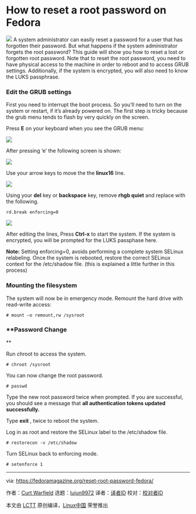 How to reset a root password on Fedora
======

![](https://fedoramagazine.org/wp-content/uploads/2018/04/resetrootpassword-816x345.jpg)
A system administrator can easily reset a password for a user that has forgotten their password. But what happens if the system administrator forgets the root password? This guide will show you how to reset a lost or forgotten root password. Note that to reset the root password, you need to have physical access to the machine in order to reboot and to access GRUB settings. Additionally, if the system is encrypted, you will also need to know the LUKS passphrase.

### Edit the GRUB settings

First you need to interrupt the boot process. So you’ll need to turn on the system or restart, if it’s already powered on. The first step is tricky because the grub menu tends to flash by very quickly on the screen.

Press **E** on your keyboard when you see the GRUB menu:

![][1]

After pressing ‘e’ the following screen is shown:

![][2]

Use your arrow keys to move the the **linux16** line.

![][3]

Using your **del** key or **backspace** key, remove **rhgb quiet** and replace with the following.
```
rd.break enforcing=0

```

![][4]

After editing the lines, Press **Ctrl-x** to start the system. If the system is encrypted, you will be prompted for the LUKS passphase here.

**Note:** Setting enforcing=0, avoids performing a complete system SELinux relabeling. Once the system is rebooted, restore the correct SELinux context for the /etc/shadow file. (this is explained a little further in this process)

### Mounting the filesystem

The system will now be in emergency mode. Remount the hard drive with read-write access:
```
# mount –o remount,rw /sysroot

```

### **Password Change

**

Run chroot to access the system.
```
# chroot /sysroot

```

You can now change the root password.
```
# passwd

```

Type the new root password twice when prompted. If you are successful, you should see a message that **all authentication tokens updated successfully.**

Type **exit** , twice to reboot the system.

Log in as root and restore the SELinux label to the /etc/shadow file.
```
# restorecon -v /etc/shadow

```

Turn SELinux back to enforcing mode.
```
# setenforce 1

```


--------------------------------------------------------------------------------

via: https://fedoramagazine.org/reset-root-password-fedora/

作者：[Curt Warfield][a]
选题：[lujun9972](https://github.com/lujun9972)
译者：[译者ID](https://github.com/译者ID)
校对：[校对者ID](https://github.com/校对者ID)

本文由 [LCTT](https://github.com/LCTT/TranslateProject) 原创编译，[Linux中国](https://linux.cn/) 荣誉推出

[a]:https://fedoramagazine.org/author/rcurtiswarfield/
[1]:https://fedoramagazine.org/wp-content/uploads/2018/04/grub.png
[2]:https://fedoramagazine.org/wp-content/uploads/2018/04/grub2.png
[3]:https://fedoramagazine.org/wp-content/uploads/2018/04/grub3.png
[4]:https://fedoramagazine.org/wp-content/uploads/2018/04/grub4.png
